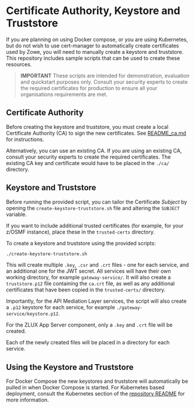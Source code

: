 # Certificate Authority, Keystore and Truststore

If you are planning on using Docker compose, or you are using Kubernetes, but do not wish to use cert-manager to automatically create certificates used by Zowe, you will need to manually create a keystore and truststore. This repository includes sample scripts that can be used to create these resources. 

> **IMPORTANT** These scripts are intended for demonstration, evaluation and quickstart purposes only. Consult your security experts to create the required certificates for production to ensure all your organisations requirements are met.

## Certificate Authority

Before creating the keystore and truststore, you must create a local Certificate Authority (CA) to sign the new certificates. See [README_ca.md](README_ca.md) for instructions.

Alternatively, you can use an existing CA. If you are using an existing CA, consult your security experts to create the required certificates. The existing CA key and certificate would have to be placed in the `./ca/` directory.

## Keystore and Truststore

Before running the provided script, you can tailor the Certificate *Subject* by opening the `create-keystore-truststore.sh` file and altering the `SUBJECT` variable.

If you want to include additional trusted certificates (for example, for your z/OSMF instance), place these in the `trusted-certs` directory.

To create a keystore and truststore using the provided scripts:
```bash
./create-keystore-truststore.sh
```

This will create multiple `.key`, `.csr` and `.crt` files - one for each service, and an additional one for the JWT secret. All services will have their own working directory, for example `gateway-service/`. It will also create a `truststore.p12` file containing the `ca.crt` file, as well as any additional certificates that have been copied in the `trusted-certs/` directory.

Importantly, for the API Mediation Layer services, the script will also create a `.p12` keystore for each service, for example `./gateway-service/keystore.p12`.

For the ZLUX App Server component, only a `.key` and `.crt` file will be created.

Each of the newly created files will be placed in a directory for each service.

## Using the Keystore and Truststore

For Docker Compose the new keystores and truststore will automatically be pulled in when Docker Compose is started. For Kubernetes based deployment, consult the Kubernetes section of the [repository README](../README.md) for more information.
